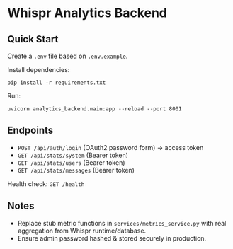 # Whispr Analytics Backend

## Quick Start

Create a `.env` file based on `.env.example`.

Install dependencies:
```
pip install -r requirements.txt
```

Run:
```
uvicorn analytics_backend.main:app --reload --port 8001
```

## Endpoints
- `POST /api/auth/login` (OAuth2 password form) -> access token
- `GET /api/stats/system` (Bearer token)
- `GET /api/stats/users` (Bearer token)
- `GET /api/stats/messages` (Bearer token)

Health check: `GET /health`

## Notes
- Replace stub metric functions in `services/metrics_service.py` with real aggregation from Whispr runtime/database.
- Ensure admin password hashed & stored securely in production.

